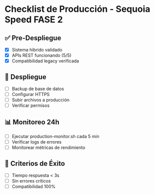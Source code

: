 # Checklist de Producción - Sequoia Speed FASE 2

## ✅ Pre-Despliegue
- [x] Sistema híbrido validado
- [x] APIs REST funcionando (5/5)
- [x] Compatibilidad legacy verificada

## 🚀 Despliegue
- [ ] Backup de base de datos
- [ ] Configurar HTTPS
- [ ] Subir archivos a producción
- [ ] Verificar permisos

## 📊 Monitoreo 24h
- [ ] Ejecutar production-monitor.sh cada 5 min
- [ ] Verificar logs de errores
- [ ] Monitorear métricas de rendimiento

## 🎯 Criterios de Éxito
- [ ] Tiempo respuesta < 3s
- [ ] Sin errores críticos
- [ ] Compatibilidad 100%
